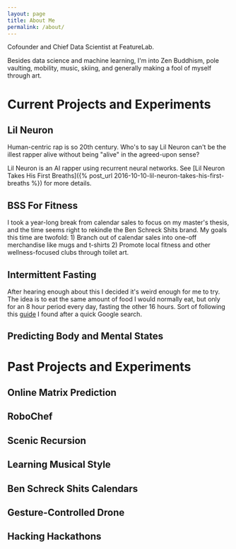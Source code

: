 ```yaml
---
layout: page
title: About Me
permalink: /about/
---
```


Cofounder and Chief Data Scientist at FeatureLab.

Besides data science and machine learning, I'm into Zen Buddhism, pole vaulting, mobility, music, skiing, and generally making a fool of myself through art.


# Current Projects and Experiments

## Lil Neuron

Human-centric rap is so 20th century. Who's to say Lil Neuron can't be
the illest rapper alive without being "alive" in the agreed-upon sense?

Lil Neuron is an AI rapper using recurrent neural networks. See [Lil
Neuron Takes His First Breaths]({% post_url
2016-10-10-lil-neuron-takes-his-first-breaths %}) for more details.

## BSS For Fitness

I took a year-long break from calendar sales to focus on my master's
thesis, and the time seems right to rekindle the Ben Schreck Shits
brand. My goals this time are twofold: 1) Branch out of calendar sales
into one-off merchandise like mugs and t-shirts 2) Promote local fitness
and other wellness-focused clubs through toilet art.

## Intermittent Fasting

After hearing enough about this I decided it's weird enough for me to
try. The idea is to eat the same amount of food I would normally eat,
but only for an 8 hour period every day, fasting the
other 16 hours. Sort of following this
[guide](http://jamesclear.com/the-beginners-guide-to-intermittent-fasting) I found after a quick
Google search.

## Predicting Body and Mental States


# Past Projects and Experiments

## Online Matrix Prediction

## RoboChef

## Scenic Recursion

## Learning Musical Style

## Ben Schreck Shits Calendars

## Gesture-Controlled Drone

## Hacking Hackathons
